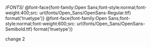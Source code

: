/*FONTS*/
@font-face{font-family:Open Sans;font-style:normal;font-weight:400;src: url(fonts/Open_Sans/OpenSans-Regular.ttf) format('truetype')}
@font-face{font-family:Open Sans;font-style:normal;font-weight:600;src: url(fonts/Open_Sans/OpenSans-Semibold.ttf) format('truetype')}

change 2
